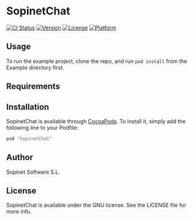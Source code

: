 # SopinetChat

[![CI Status](http://img.shields.io/travis/davidmoreno/SopinetChat.svg?style=flat)](https://travis-ci.org/davidmoreno/SopinetChat)
[![Version](https://img.shields.io/cocoapods/v/SopinetChat.svg?style=flat)](http://cocoapods.org/pods/SopinetChat)
[![License](https://img.shields.io/cocoapods/l/SopinetChat.svg?style=flat)](http://cocoapods.org/pods/SopinetChat)
[![Platform](https://img.shields.io/cocoapods/p/SopinetChat.svg?style=flat)](http://cocoapods.org/pods/SopinetChat)

## Usage

To run the example project, clone the repo, and run `pod install` from the Example directory first.

## Requirements

## Installation

SopinetChat is available through [CocoaPods](http://cocoapods.org). To install
it, simply add the following line to your Podfile:

```ruby
pod "SopinetChat"
```

## Author

Sopinet Software S.L.

## License

SopinetChat is available under the GNU license. See the LICENSE file for more info.
